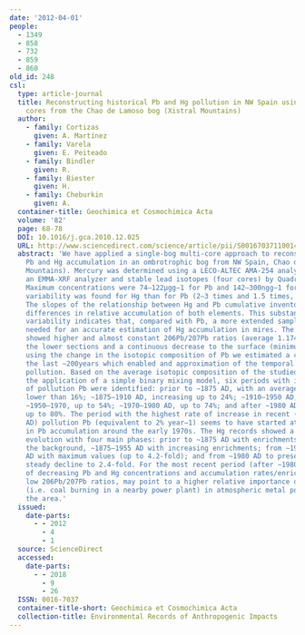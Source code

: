 ```yaml
---
date: '2012-04-01'
people:
  - 1349
  - 858
  - 732
  - 859
  - 860
old_id: 248
csl:
  type: article-journal
  title: Reconstructing historical Pb and Hg pollution in NW Spain using multiple
    cores from the Chao de Lamoso bog (Xistral Mountains)
  author:
    - family: Cortizas
      given: A. Martínez
    - family: Varela
      given: E. Peiteado
    - family: Bindler
      given: R.
    - family: Biester
      given: H.
    - family: Cheburkin
      given: A.
  container-title: Geochimica et Cosmochimica Acta
  volume: '82'
  page: 68-78
  DOI: 10.1016/j.gca.2010.12.025
  URL: http://www.sciencedirect.com/science/article/pii/S0016703711001414
  abstract: 'We have applied a single-bog multi-core approach to reconstruct historical
    Pb and Hg accumulation in an ombrotrophic bog from NW Spain, Chao de Lamoso (Xistral
    Mountains). Mercury was determined using a LECO-ALTEC AMA-254 analyzer, Pb with
    an EMMA-XRF analyzer and stable lead isotopes (four cores) by Quadrupole ICP-MS.
    Maximum concentrations were 74–122μgg−1 for Pb and 142–300ngg−1 for Hg. Higher
    variability was found for Hg than for Pb (2–3 times and 1.5 times, respectively).
    The slopes of the relationship between Hg and Pb cumulative inventories also suggested
    differences in relative accumulation of both elements. This substantial spatial
    variability indicates that, compared with Pb, a more extended sampling may be
    needed for an accurate estimation of Hg accumulation in mires. The isotopic records
    showed higher and almost constant 206Pb/207Pb ratios (average 1.174±0.004) in
    the lower sections and a continuous decrease to the surface (minimum 1.141). By
    using the change in the isotopic composition of Pb we estimated a chronology for
    the last ∼200years which enabled and approximation of the temporal trends in metal
    pollution. Based on the average isotopic composition of the studied cores and
    the application of a simple binary mixing model, six periods with increasing proportions
    of pollution Pb were identified: prior to ∼1875 AD, with an average proportion
    lower than 16%; ∼1875–1910 AD, increasing up to 24%; ∼1910–1950 AD, up to 35%;
    ∼1950–1970, up to 54%; ∼1970–1980 AD, up to 74%; and after ∼1980 AD, increasing
    up to 80%. The period with the highest rate of increase in recent (since ∼1900
    AD) pollution Pb (equivalent to 2% year−1) seems to have started at the maximum
    in Pb accumulation around the early 1970s. The Hg records showed a more simple
    evolution with four main phases: prior to ∼1875 AD with enrichments around 1.5-fold
    the background, ∼1875–1955 AD with increasing enrichments; from ∼1955 AD to ∼1980
    AD with maximum values (up to 4.2-fold); and from ∼1980 AD to present, with a
    steady decline to 2.4-fold. For the most recent period (after ∼1980 AD), the combination
    of decreasing Pb and Hg concentrations and accumulation rates/enrichments, and
    low 206Pb/207Pb ratios, may point to a higher relative importance of local sources
    (i.e. coal burning in a nearby power plant) in atmospheric metal pollution in
    the area.'
  issued:
    date-parts:
      - - 2012
        - 4
        - 1
  source: ScienceDirect
  accessed:
    date-parts:
      - - 2018
        - 9
        - 26
  ISSN: 0016-7037
  container-title-short: Geochimica et Cosmochimica Acta
  collection-title: Environmental Records of Anthropogenic Impacts
---
```

